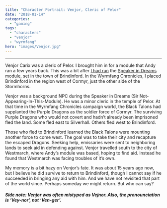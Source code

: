 ```yaml
---
title: "Character Portrait: Venjor, Cleric of Pelor"
date: "2018-01-14"
categories: 
  - "gaming"
tags: 
  - "characters"
  - "venjor"
  - "wyrmfang"
hero: "images/Venjor.jpg"
---
```


* * *

Venjor Carix was a cleric of Pelor. I brought him in for a module that Andy ran a few years back. This was a bit after [I had run](https://gaming.barretblake.com/2017/10/25/the-d-d-30-day-challenge-day-11/) the [Speaker in Dreams](http://amzn.to/2mnl8RW) module, set in the town of Brindinford. In the Wyrmfang Chronicles, I placed Brindinford in the region west of Cormyr, just the other side of the Stormhorns.

Venjor was a background NPC during the Speaker in Dreams (Sir Not-Appearing-In-This-Module). He was a minor cleric in the temple of Pelor. At that time in the Wyrmfang Chronicles campaign world, the Black Talons had supplanted the Purple Dragons as the soldier force of Cormyr. The surviving Purple Dragons who would not covert and hadn’t already been imprisoned fled the land. Some fled east to Silverhall. Others fled west to Brindinford.

Those who fled to Brindinford learned the Black Talons were mounting another force to come west. The goal was to take their city and recapture the escaped Dragons. Seeking help, emissaries were sent to neighboring lands to seek aid in defending against. Venjor travelled south to the city of Westmarch, where Andy’s module was based, hoping to find aid. Instead he found that Westmarch was facing troubles of it’s own.

My memory is a bit hazy on Venjor’s fate. It was about 15 years ago now, but I believe he did survive to return to Brindinford, though I cannot say if he succeeded in bringing any aid with him. And we have not revisited that part of the world since. Perhaps someday we might return. But who can say?

###### **Side note: Venjor was often mistyped as Vejnor. Also, the pronounciation is ‘Vey-nor’, not ‘Ven-ger’.**
